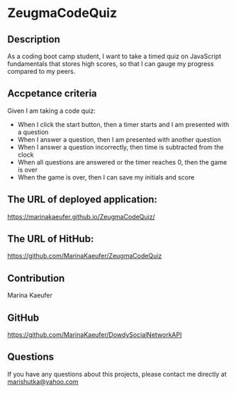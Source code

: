 # ZeugmaCodeQuiz
## Description

As a coding boot camp student, I want to take a timed quiz on JavaScript fundamentals that stores high scores, so that I can gauge my progress compared to my peers. 

## Accpetance criteria
Given I am taking a code quiz: 
* When I click the start button, then a timer starts and I am presented with a question
* When I answer a question, then I am presented with another question
* When I answer a question incorrectly, then time is subtracted from the clock
* When all questions are answered or the timer reaches 0, then the game is over
* When the game is over, then I can save my initials and score

## The URL of deployed application: 

https://marinakaeufer.github.io/ZeugmaCodeQuiz/

## The URL of HitHub: 
https://github.com/MarinaKaeufer/ZeugmaCodeQuiz

## Contribution

Marina Kaeufer

## GitHub

https://github.com/MarinaKaeufer/DowdySocialNetworkAPI

## Questions 

If you have any questions about this projects, please contact me directly at marishutka@yahoo.com

